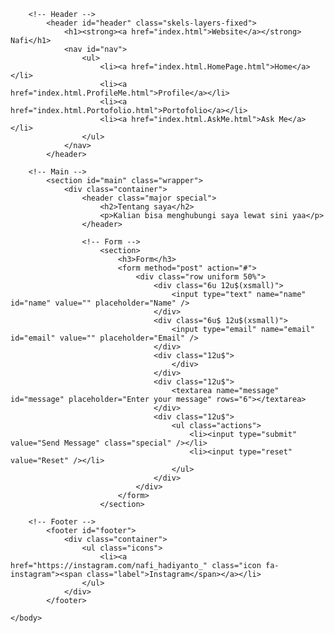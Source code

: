 <!DOCTYPE HTML>
<html>
	<head>
		<title>Website Nafi</title>
		<meta http-equiv="content-type" content="text/html; charset=utf-8" />
		<meta name="description" content="" />
		<meta name="keywords" content="" />
		<!--[if lte IE 8]><script src="js/html5shiv.js"></script><![endif]-->
		<script src="js/jquery.min.js"></script>
		<script src="js/skel.min.js"></script>
		<script src="js/skel-layers.min.js"></script>
		<script src="js/init.js"></script>
		<noscript>
			<link rel="stylesheet" href="css/skel.css" />
			<link rel="stylesheet" href="css/style.css" />
			<link rel="stylesheet" href="css/style-xlarge.css" />
		</noscript>
	</head>
	<body>

		<!-- Header -->
			<header id="header" class="skels-layers-fixed">
				<h1><strong><a href="index.html">Website</a></strong> Nafi</h1>
				<nav id="nav">
					<ul>
						<li><a href="index.html.HomePage.html">Home</a></li>
						<li><a href="index.html.ProfileMe.html">Profile</a></li>
						<li><a href="index.html.Portofolio.html">Portofolio</a></li>
                        <li><a href="index.html.AskMe.html">Ask Me</a></li>
					</ul>
				</nav>
			</header>

		<!-- Main -->
			<section id="main" class="wrapper">
				<div class="container">
					<header class="major special">
						<h2>Tentang saya</h2>
						<p>Kalian bisa menghubungi saya lewat sini yaa</p>
					</header>

					<!-- Form -->
						<section>
							<h3>Form</h3>
							<form method="post" action="#">
								<div class="row uniform 50%">
									<div class="6u 12u$(xsmall)">
										<input type="text" name="name" id="name" value="" placeholder="Name" />
									</div>
									<div class="6u$ 12u$(xsmall)">
										<input type="email" name="email" id="email" value="" placeholder="Email" />
									</div>
									<div class="12u$">
										</div>
									</div>
									<div class="12u$">
										<textarea name="message" id="message" placeholder="Enter your message" rows="6"></textarea>
									</div>
									<div class="12u$">
										<ul class="actions">
											<li><input type="submit" value="Send Message" class="special" /></li>
											<li><input type="reset" value="Reset" /></li>
										</ul>
									</div>
								</div>
							</form>
						</section>

		<!-- Footer -->
			<footer id="footer">
				<div class="container">
					<ul class="icons">
                        <li><a href="https://instagram.com/nafi_hadiyanto_" class="icon fa-instagram"><span class="label">Instagram</span></a></li>
					</ul>
				</div>
			</footer>

	</body>
</html>
